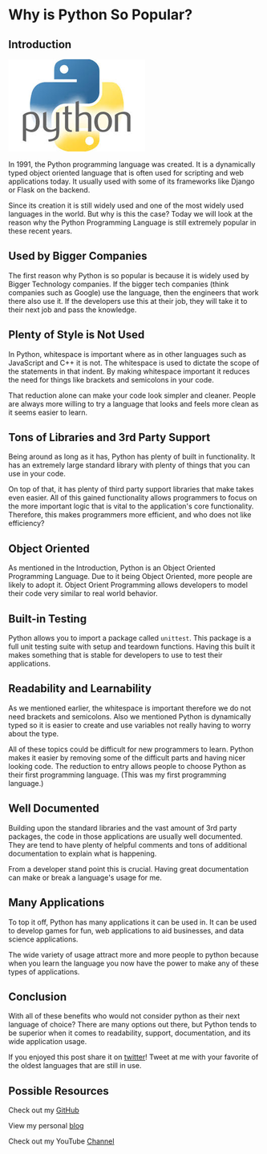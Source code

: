 # Why is Python So Popular?

## Introduction

![PythonImage](https://github.com/acucciniello/BlogPostImages/blob/master/Oldest-Programming-Lang/python.jpeg)

In 1991, the Python programming language was created.  It is a dynamically typed object oriented language that is often used for scripting and web applications today.  It usually used with some of its frameworks like Django or Flask on the backend.  

Since its creation it is still widely used and one of the most widely used languages in the world.  But why is this the case?  Today we will look at the reason why the Python Programming Language is still extremely popular in these recent years.

## Used by Bigger Companies

The first reason why Python is so popular is because it is widely used by Bigger Technology companies.  If the bigger tech companies (think companies such as Google) use the language, then the engineers that work there also use it. If the developers use this at their job, they will take it to their next job and pass the knowledge.   


## Plenty of Style is Not Used

In Python, whitespace is important where as in other languages such as JavaScript and C++ it is not. The whitespace is used to dictate the scope of the statements in that indent.  By making whitespace important it reduces the need for things like brackets and semicolons in your code. 

That reduction alone can make your code look simpler and cleaner.  People are always more willing to try a language that looks and feels more clean as it seems easier to learn.

## Tons of Libraries and 3rd Party Support

Being around as long as it has, Python has plenty of built in functionality.  It has an extremely large standard library with plenty of things that you can use in your code.  

On top of that, it has plenty of third party support libraries that make takes even easier.  All of this gained functionality allows programmers to focus on the more important logic that is vital to the application's core functionality.  Therefore, this makes programmers more efficient, and who does not like efficiency?

## Object Oriented

As mentioned in the Introduction, Python is an Object Oriented Programming Language.  Due to it being Object Oriented, more people are likely to adopt it.  Object Orient Programming allows developers to model their code very similar to real world behavior. 

## Built-in Testing

Python allows you to import a package called `unittest`.  This package is a full unit testing suite with setup and teardown functions.  Having this built it makes something that is stable for developers to use to test their applications.

## Readability and Learnability

As we mentioned earlier, the whitespace is important therefore we do not need brackets and semicolons.  Also we mentioned Python is dynamically typed so it is easier to create and use variables not really having to worry about the type.

All of these topics could be difficult for new programmers to learn.  Python makes it easier by removing some of the difficult parts and having nicer looking code.  The reduction to entry allows people to choose Python as their first programming language. (This was my first programming language.)

## Well Documented

Building upon the standard libraries and the vast amount of 3rd party packages, the code in those applications are usually well documented.  They are tend to have plenty of helpful comments and tons of additional documentation to explain what is happening.  

From a developer stand point this is crucial.  Having great documentation can make or break a language's usage for me.   

## Many Applications

To top it off, Python has many applications it can be used in.  It can be used to develop games for fun, web applications to aid businesses, and data science applications.  

The wide variety of usage attract more and more people to python because when you learn the language you now have the power to make any of these types of applications.


## Conclusion 

With all of these benefits who would not consider python as their next language of choice?  There are many options out there, but Python tends to be superior when it comes to readability, support, documentation, and its wide application usage.

If you enjoyed this post share it on [twitter][twit]! Tweet at me with your favorite of the oldest languages that are still in use.  

## Possible Resources

Check out my [GitHub][mainGit]

View my personal [blog][pblog]

Check out my YouTube [Channel][youtube]


[twit]: https://twitter.com/
[mainGit]: https://github.com/acucciniello/
[pblog]: http://www.acucciniello.com/
[youtube]: https://www.youtube.com/channel/UC8icMMql5SjCaXXMvILGIUA

